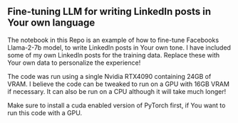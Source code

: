 ## Fine-tuning LLM for writing LinkedIn posts in Your own language

The notebook in this Repo is an example of how to fine-tune Facebooks Llama-2-7b model, to write LinkedIn posts in Your own tone.
I have included some of my own LinkedIn posts for the training data. Replace these with Your own data to personalize the experience!


The code was run using a single Nvidia RTX4090 containing 24GB of VRAM. I believe the code can be tweaked to run on a GPU with 16GB VRAM if necessary.
It can also be run on a CPU although it will take much longer!

Make sure to install a cuda enabled version of PyTorch first, if You want to run this code with a GPU.
